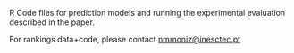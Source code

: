 R Code files for prediction models and running the experimental evaluation described in the paper.

For rankings data+code, please contact nmmoniz@inesctec.pt
